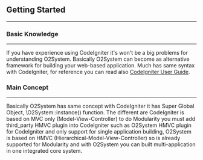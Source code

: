 ## Getting Started ##
---------------------

### Basic Knowledge ###
-----------------------
If you have experience using CodeIgniter it's won't be a big problems for understanding O2System. Basically O2System can become as alternative framework for building your web-based application. Much has same syntax with CodeIgniter, for reference you can read also [CodeIgniter User Guide](http://codeigniter.com/userguides3/).

### Main Concept ###
--------------------
Basically O2System has same concept with CodeIgniter it has Super Global Object, \O2System::instance() function. The different are CodeIgniter is based on MVC only (Model-View-Controller) to do Modularity you must add third_party HMVC plugin into CodeIgniter such as O2System HMVC plugin for CodeIgniter and only support for single application building, O2System is based on HMVC (Hierarchical-Model-View-Controller) so is already supported for Modularity and with O2System you can built multi-application in one integrated core system.